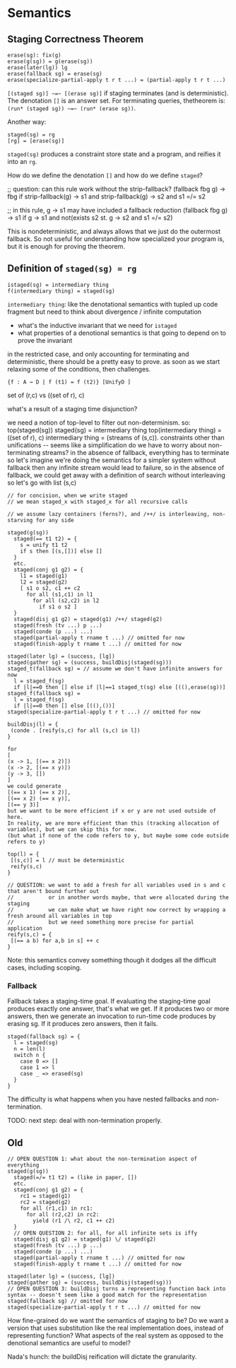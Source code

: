 # Semantics

## Staging Correctness Theorem

```
erase(sg): fix(g)
erase(g(sg)) = g(erase(sg))
erase(later(lg)) lg
erase(fallback sg) = erase(sg)
erase(specialize-partial-apply t r t ...) = (partial-apply t r t ...)
```

`[(staged sg)] ~=~ [(erase sg)]` if staging terminates (and is deterministic).
The denotation `[]` is an answer set.
For terminating queries, thetheorem is:
`(run* (staged sg)) ~=~ (run* (erase sg))`.

Another way:

```
staged(sg) = rg
[rg] = [erase(sg)]
```

`staged(sg)` produces a constraint store state and a program, and reifies it into an `rg`.

How do we define the denotation `[]` and how do we define `staged`?


;; question: can this rule work without the strip-fallback?
(fallback fbg g) -> fbg
   if   strip-fallback(g) -> s1   and    strip-fallback(g) -> s2   and s1 =/= s2

;; in this rule, g -> s1 may have included a fallback reduction
(fallback fbg g) -> s1
   if g -> s1   and not(exists s2 st. g -> s2 and s1 =/= s2)

This is nondeterministic, and always allows that we just do the outermost fallback. So not
useful for understanding how specialized your program is, but it is enough for proving the theorem.

## Definition of `staged(sg) = rg`

```
istaged(sg) = intermediary thing
f(intermediary thing) = staged(sg)
```

`intermediary thing`: like the denotational semantics with tupled up code fragment
but need to think about divergence / infinite computation

- what's the inductive invariant that we need for `istaged`
- what properties of a denotional semantics is that going to depend on to prove the invariant

in the restricted case, and only accounting for terminating and deterministic, there should be a pretty easy to prove.
as soon as we start relaxing some of the conditions, then challenges.

``{f : A → D | f (t1) = f (t2)} [UnifyD ]``

set of (r,c)
vs
((set of r), c)

what's a result of a staging time disjunction?

we need a notion of top-level to filter out non-determinism.
so:
top(staged(sg))
staged(sg) = intermediary thing
top(intermediary thing) = ((set of r), c)
intermediary thing = (streams of (s,c)).
constraints other than unifications -- seems like a simplification
do we have to worry about non-terminating streams?
in the absence of fallback, everything has to terminate
so let's imagine we're doing the semantics for a simpler system without fallback
then any infinite stream would lead to failure, so in the absence of fallback, we could get away with a definition of search without interleaving
so let's go with list (s,c)

```
// for concision, when we write staged
// we mean staged_x with staged_x for all recursive calls

// we assume lazy containers (ferns?), and /++/ is interleaving, non-starving for any side

staged(g(sg))
  staged(== t1 t2) = {
    s = unify t1 t2
    if s then [(s,[])] else []
  }
  etc.
  staged(conj g1 g2) = {
    l1 = staged(g1)
    l2 = staged(g2)
    [ s1 o s2, c1 ++ c2
      for all (s1,c1) in l1
        for all (s2,c2) in l2
          if s1 o s2 ]
  }
  staged(disj g1 g2) = staged(g1) /++/ staged(g2)
  staged(fresh (tv ...) p ...)
  staged(conde (p ...) ...)
  staged(partial-apply t rname t ...) // omitted for now
  staged(finish-apply t rname t ...) // omitted for now

staged(later lg) = (success, [lg])
staged(gather sg) = (success, buildDisj(staged(sg)))
staged_t(fallback sg) = // assume we don't have infinite answers for now
  l = staged_f(sg)
  if |l|==0 then [] else if |l|==1 staged_t(sg) else [((),erase(sg))]
staged_f(fallback sg) =
  l = staged_f(sg)
  if |l|==0 then [] else [((),())]
staged(specialize-partial-apply t r t ...) // omitted for now

buildDisj(l) = {
 (conde . [reify(s,c) for all (s,c) in l])
}

for
[
(x -> 1, [(== x 2)])
(x -> 2, [(== x y)])
(y -> 3, [])
]
we could generate
[(== x 1) (== x 2)],
[(== x 2) (== x y)],
[(== y 3)]
but we want to be more efficient if x or y are not used outside of here.
In reality, we are more efficient than this (tracking allocation of variables), but we can skip this for now.
(but what if none of the code refers to y, but maybe some code outside refers to y)

top(l) = {
 [(s,c)] = l // must be deterministic
 reify(s,c)
}

// QUESTION: we want to add a fresh for all variables used in s and c that aren't bound further out
//           or in another words maybe, that were allocated during the staging
//           we can make what we have right now correct by wrapping a fresh around all variables in top
//           but we need something more precise for partial application
reify(s,c) = {
 [(== a b) for a,b in s] ++ c
}
```

Note: this semantics convey something though it dodges all the difficult cases, including scoping.


### Fallback

Fallback takes a staging-time goal. If evaluating the staging-time goal produces exactly one answer, that's what we get.
If it produces two or more answers, then we generate an invocation to run-time code produces by erasing sg.
If it produces zero answers, then it fails.

```
staged(fallback sg) = {
  l = staged(sg)
  n = len(l)
  switch n {
    case 0 => []
    case 1 => l
    case _ => erased(sg)
  }
}
```

The difficulty is what happens when you have nested fallbacks and non-termination.

TODO: next step: deal with non-termination properly.


## Old

```
// OPEN QUESTION 1: what about the non-termination aspect of everything
staged(g(sg))
  staged(=/= t1 t2) = (like in paper, [])
  etc.
  staged(conj g1 g2) = {
    rc1 = staged(g1)
    rc2 = staged(g2)
    for all (r1,c1) in rc1:
      for all (r2,c2) in rc2:
        yield (r1 /\ r2, c1 ++ c2)
  }
  // OPEN QUESTION 2: for all, for all infinite sets is iffy
  staged(disj g1 g2) = staged(g1) \/ staged(g2)
  staged(fresh (tv ...) p ...)
  staged(conde (p ...) ...)
  staged(partial-apply t rname t ...) // omitted for now
  staged(finish-apply t rname t ...) // omitted for now

staged(later lg) = (success, [lg])
staged(gather sg) = (success, buildDisj(staged(sg)))
// OPEN QUESTION 3: buildDisj turns a representing function back into syntax -- doesn't seem like a good match for the representation
staged(fallback sg) // omitted for now
staged(specialize-partial-apply t r t ...) // omitted for now
```

How fine-grained do we want the semantics of staging to be?
Do we want a version that uses substitution like the real implementation does, instead of representing function? What aspects of the real system as opposed to the denotional semantics are useful to model?

Nada's hunch: the buildDisj reification will dictate the granularity.
